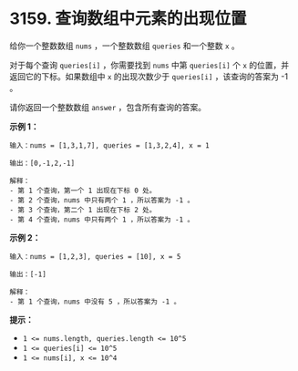 # 3159. 查询数组中元素的出现位置

给你一个整数数组 `nums` ，一个整数数组 `queries` 和一个整数 `x` 。

对于每个查询 `queries[i]` ，你需要找到 `nums` 中第 `queries[i]` 个 `x` 的位置，并返回它的下标。如果数组中 `x` 的出现次数少于 `queries[i]` ，该查询的答案为 -1 。

请你返回一个整数数组 `answer` ，包含所有查询的答案。

**示例 1：**

```()
输入：nums = [1,3,1,7], queries = [1,3,2,4], x = 1

输出：[0,-1,2,-1]

解释：
- 第 1 个查询，第一个 1 出现在下标 0 处。
- 第 2 个查询，nums 中只有两个 1 ，所以答案为 -1 。
- 第 3 个查询，第二个 1 出现在下标 2 处。
- 第 4 个查询，nums 中只有两个 1 ，所以答案为 -1 。
```

**示例 2：**

```()
输入：nums = [1,2,3], queries = [10], x = 5

输出：[-1]

解释：
- 第 1 个查询，nums 中没有 5 ，所以答案为 -1 。
```

**提示：**

- `1 <= nums.length, queries.length <= 10^5`
- `1 <= queries[i] <= 10^5`
- `1 <= nums[i], x <= 10^4`
